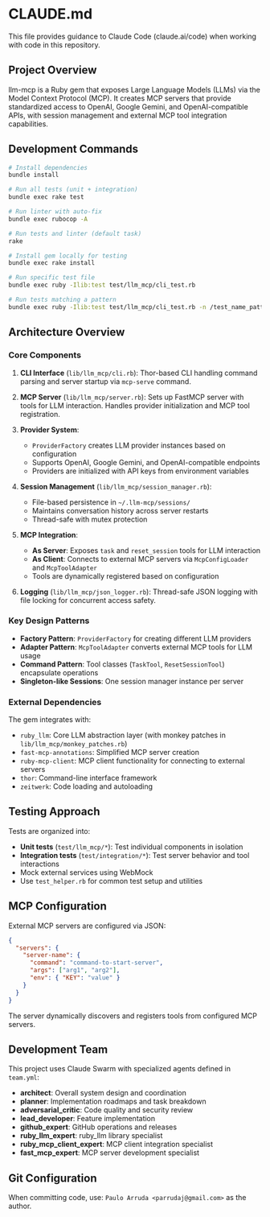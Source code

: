 # CLAUDE.md

This file provides guidance to Claude Code (claude.ai/code) when working with code in this repository.

## Project Overview

llm-mcp is a Ruby gem that exposes Large Language Models (LLMs) via the Model Context Protocol (MCP). It creates MCP servers that provide standardized access to OpenAI, Google Gemini, and OpenAI-compatible APIs, with session management and external MCP tool integration capabilities.

## Development Commands

```bash
# Install dependencies
bundle install

# Run all tests (unit + integration)
bundle exec rake test

# Run linter with auto-fix
bundle exec rubocop -A

# Run tests and linter (default task)
rake

# Install gem locally for testing
bundle exec rake install

# Run specific test file
bundle exec ruby -Ilib:test test/llm_mcp/cli_test.rb

# Run tests matching a pattern
bundle exec ruby -Ilib:test test/llm_mcp/cli_test.rb -n /test_name_pattern/
```

## Architecture Overview

### Core Components

1. **CLI Interface** (`lib/llm_mcp/cli.rb`): Thor-based CLI handling command parsing and server startup via `mcp-serve` command.

2. **MCP Server** (`lib/llm_mcp/server.rb`): Sets up FastMCP server with tools for LLM interaction. Handles provider initialization and MCP tool registration.

3. **Provider System**: 
   - `ProviderFactory` creates LLM provider instances based on configuration
   - Supports OpenAI, Google Gemini, and OpenAI-compatible endpoints
   - Providers are initialized with API keys from environment variables

4. **Session Management** (`lib/llm_mcp/session_manager.rb`):
   - File-based persistence in `~/.llm-mcp/sessions/`
   - Maintains conversation history across server restarts
   - Thread-safe with mutex protection

5. **MCP Integration**:
   - **As Server**: Exposes `task` and `reset_session` tools for LLM interaction
   - **As Client**: Connects to external MCP servers via `McpConfigLoader` and `McpToolAdapter`
   - Tools are dynamically registered based on configuration

6. **Logging** (`lib/llm_mcp/json_logger.rb`): Thread-safe JSON logging with file locking for concurrent access safety.

### Key Design Patterns

- **Factory Pattern**: `ProviderFactory` for creating different LLM providers
- **Adapter Pattern**: `McpToolAdapter` converts external MCP tools for LLM usage
- **Command Pattern**: Tool classes (`TaskTool`, `ResetSessionTool`) encapsulate operations
- **Singleton-like Sessions**: One session manager instance per server

### External Dependencies

The gem integrates with:
- `ruby_llm`: Core LLM abstraction layer (with monkey patches in `lib/llm_mcp/monkey_patches.rb`)
- `fast-mcp-annotations`: Simplified MCP server creation
- `ruby-mcp-client`: MCP client functionality for connecting to external servers
- `thor`: Command-line interface framework
- `zeitwerk`: Code loading and autoloading

## Testing Approach

Tests are organized into:
- **Unit tests** (`test/llm_mcp/*`): Test individual components in isolation
- **Integration tests** (`test/integration/*`): Test server behavior and tool interactions
- Mock external services using WebMock
- Use `test_helper.rb` for common test setup and utilities

## MCP Configuration

External MCP servers are configured via JSON:
```json
{
  "servers": {
    "server-name": {
      "command": "command-to-start-server",
      "args": ["arg1", "arg2"],
      "env": { "KEY": "value" }
    }
  }
}
```

The server dynamically discovers and registers tools from configured MCP servers.

## Development Team

This project uses Claude Swarm with specialized agents defined in `team.yml`:
- **architect**: Overall system design and coordination
- **planner**: Implementation roadmaps and task breakdown
- **adversarial_critic**: Code quality and security review
- **lead_developer**: Feature implementation
- **github_expert**: GitHub operations and releases
- **ruby_llm_expert**: ruby_llm library specialist
- **ruby_mcp_client_expert**: MCP client integration specialist
- **fast_mcp_expert**: MCP server development specialist

## Git Configuration

When committing code, use: `Paulo Arruda <parrudaj@gmail.com>` as the author.